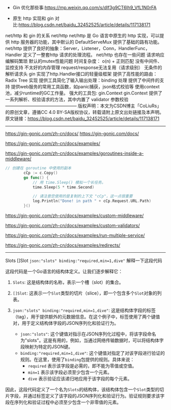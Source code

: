 + Gin 优化那些事:<https://mp.weixin.qq.com/s/dIf3g9CT6Ih9_VfL1N0rFA>

+ 原生 http 实现和 gin 对比:<https://blog.csdn.net/baidu_32452525/article/details/117138171>

net/http 和 gin 的关系
net/http
net/http 是 Go 语言中原生的 http 实现，可以提供 http 服务器的功能，其中默认的 DefaultServeMux 提供了基础的路有功能。
net/http 提供了良好的抽象：Server，Listener，Conn，HandlerFunc，Handler 定义了一整套http 请求的处理流程。
net/http 也存在一些问题
请求响应编解码繁琐
默认的mutex性能问题
时间复杂度： o(n) + 正则匹配
没有中间件、监控支持
不太好的内存管理
request/response无法复用（请求级别）
无条件的解析请求头
gin
实现了http.Handler接口的轻量级框架
提供了高性能的路由：Radix Tree 实现
提供工具简化了输入输出处理：binding 处理
提供了中间件的支持
提供web服务的常用工具函数，如panic捕获，json格式校验等
使用context池，减少runtime的GC工作量。
强大的工具包: gin.Context
gin.Context 提供了一系列解析、校验请求的方法，其中内置了 validator 参数校验
————————————————
版权声明：本文为CSDN博主「CoLiuRs」的原创文章，遵循CC 4.0 BY-SA版权协议，转载请附上原文出处链接及本声明。
原文链接：https://blog.csdn.net/baidu_32452525/article/details/117138171


----

https://gin-gonic.com/zh-cn/docs/
https://gin-gonic.com/docs/

https://gin-gonic.com/zh-cn/docs/examples/

https://gin-gonic.com/zh-cn/docs/examples/goroutines-inside-a-middleware/


```go
// 创建在 goroutine 中使用的副本
		cCp := c.Copy()
		go func() {
			// 用 time.Sleep() 模拟一个长任务。
			time.Sleep(5 * time.Second)

			// 请注意您使用的是复制的上下文 "cCp"，这一点很重要
			log.Println("Done! in path " + cCp.Request.URL.Path)
		}()
```

https://gin-gonic.com/zh-cn/docs/examples/custom-middleware/

https://gin-gonic.com/zh-cn/docs/examples/custom-validators/

https://gin-gonic.com/zh-cn/docs/examples/run-multiple-service/

https://gin-gonic.com/zh-cn/docs/examples/redirects/



---


Slots []Slot `json:"slots" binding:"required,min=1,dive"` 解释一下这段代码

这段代码是一个Go语言的结构体定义。让我们逐步解释它：

1. `Slots`: 这是结构体的名称，表示一个槽（slot）的集合。
2. `[]Slot`: 这表示一个`Slot`类型的切片（slice），即一个包含多个`Slot`对象的列表。
3. ``json:"slots" binding:"required,min=1,dive"``: 这是结构体字段的标签（tag），用于提供额外的元数据信息。在这个例子中，标签使用了两个键值对，用于定义结构体字段的JSON序列化和验证行为。

   - `json:"slots"`: 这个键值对指示在JSON序列化过程中，将该字段命名为"slots"。这是有用的，例如，当通过网络传输数据时，可以将结构体字段映射为特定的JSON键。
   - `binding:"required,min=1,dive"`: 这个键值对指定了对该字段进行验证的规则。在这里，使用了`binding`包提供的规则。具体来说：
     - `required` 表示该字段是必需的，即不能为零值或空值。
     - `min=1` 表示该字段必须至少包含一个元素。
     - `dive` 表示验证应该递归地应用于该字段的每个元素。

因此，这段代码定义了一个名为`Slots`的结构体，该结构体包含一个`Slot`类型的切片字段，并通过标签定义了该字段的JSON序列化和验证行为。验证规则要求该字段在序列化和验证过程中必须至少包含一个非零值的元素。

